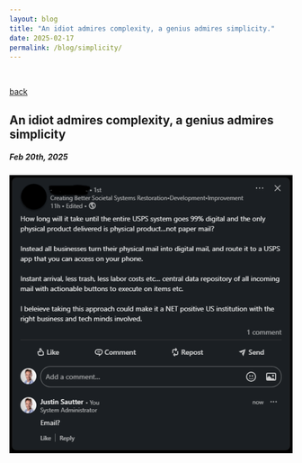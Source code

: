 ```yaml
---
layout: blog
title: "An idiot admires complexity, a genius admires simplicity."
date: 2025-02-17
permalink: /blog/simplicity/
---
```


<br/>

[back](/blog)

## An idiot admires complexity, a genius admires simplicity
##### Feb 20th, 2025

![](/assets/images/email.png "Please stop")